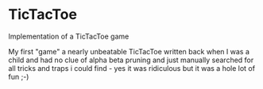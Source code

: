 # TicTacToe
Implementation of a TicTacToe game

My first "game" a nearly unbeatable TicTacToe written back when I was a
child and had no clue of alpha beta pruning and just manually searched
for all tricks and traps i could find - yes it was ridiculous but it was
a hole lot of fun ;-)
